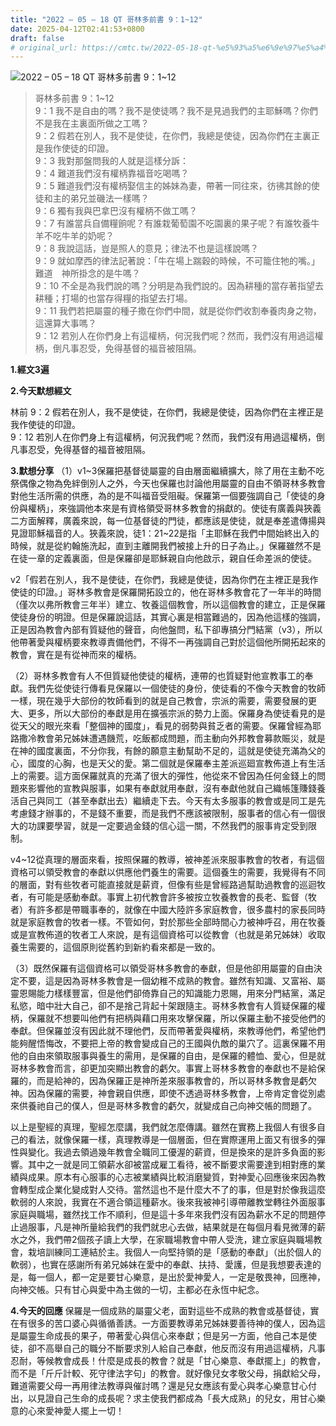```yaml
---
title: "2022 – 05 – 18 QT 哥林多前書 9：1~12"
date: 2025-04-12T02:41:53+0800
draft: false
# original_url: https://cmtc.tw/2022-05-18-qt-%e5%93%a5%e6%9e%97%e5%a4%9a%e5%89%8d%e6%9b%b8-9%ef%bc%9a112
---
```


![2022 – 05 – 18 QT 哥林多前書 9：1\~12](/images/qt.jpg  "2022 – 05 – 18 QT 哥林多前書 9：1\~12")

> 哥林多前書 9：1\~12  
> 9：1 我不是自由的嗎？我不是使徒嗎？我不是見過我們的主耶穌嗎？你們不是我在主裏面所做之工嗎？  
> 9：2 假若在別人，我不是使徒，在你們，我總是使徒，因為你們在主裏正是我作使徒的印證。  
> 9：3 我對那盤問我的人就是這樣分訴：  
> 9：4 難道我們沒有權柄靠福音吃喝嗎？  
> 9：5 難道我們沒有權柄娶信主的姊妹為妻，帶著一同往來，彷彿其餘的使徒和主的弟兄並磯法一樣嗎？  
> 9：6 獨有我與巴拿巴沒有權柄不做工嗎？  
> 9：7 有誰當兵自備糧餉呢？有誰栽葡萄園不吃園裏的果子呢？有誰牧養牛羊不吃牛羊的奶呢？  
> 9：8 我說這話，豈是照人的意見；律法不也是這樣說嗎？  
> 9：9 就如摩西的律法記著說：「牛在場上踹穀的時候，不可籠住牠的嘴。」難道　神所掛念的是牛嗎？  
> 9：10 不全是為我們說的嗎？分明是為我們說的。因為耕種的當存著指望去耕種；打場的也當存得糧的指望去打場。  
> 9：11 我們若把屬靈的種子撒在你們中間，就是從你們收割奉養肉身之物，這還算大事嗎？  
> 9：12 若別人在你們身上有這權柄，何況我們呢？然而，我們沒有用過這權柄，倒凡事忍受，免得基督的福音被阻隔。

**1.經文3遍**

**2.今天默想經文**
  
林前 9：2 假若在別人，我不是使徒，在你們，我總是使徒，因為你們在主裡正是我作使徒的印證。  
9：12 若別人在你們身上有這權柄，何況我們呢？然而，我們沒有用過這權柄，倒凡事忍受，免得基督的福音被阻隔。

**3.默想分享**
（1）v1\~3保羅把基督徒屬靈的自由層面繼續擴大，除了用在主動不吃祭偶像之物為免絆倒別人之外，今天也保羅也討論他用屬靈的自由不領哥林多教會對他生活所需的供應，為的是不叫福音受阻礙。保羅第一個要強調自己「使徒的身份與權柄」，來強調他本來是有資格領受哥林多教會的捐獻的。使徒有廣義與狹義二方面解釋，廣義來說，每一位基督徒的門徒，都應該是使徒，就是奉差遣傳揚與見證耶穌福音的人。狹義來說，徒1：21\~22是指「主耶穌在我們中間始終出入的時候，就是從約翰施洗起，直到主離開我們被接上升的日子為止。」保羅雖然不是在徒一章的定義裏面，但是保羅卻是耶穌親自向他啟示，親自任命差派的使徒。

v2「假若在別人，我不是使徒，在你們，我總是使徒，因為你們在主裡正是我作使徒的印證。」哥林多教會是保羅開拓設立的，他在哥林多教會花了一年半的時間（僅次以弗所教會三年半）建立、牧養這個教會，所以這個教會的建立，正是保羅使徒身份的明證。但是保羅說這話，其實心裏是相當難過的，因為他這樣的強調，正是因為教會內部有質疑他的聲音，向他盤問，私下卻專搞分門結黨（v3），所以他帶著愛與權柄要來教導責備他們，不得不一再強調自己對於這個他所開拓起來的教會，實在是有從神而來的權柄。

（2）哥林多教會有人不但質疑他使徒的權柄，連帶的也質疑對他宣教事工的奉獻。我們先從使徒行傳看見保羅以一個使徒的身份，使徒看的不像今天教會的牧師一樣，現在幾乎大部份的牧師看到的就是自己教會，宗派的需要，需要發展的更大、更多，所以大部份的奉獻是用在擴張宗派的勢力上面。保羅身為使徒看見的是從天父的眼光來看「整個神的國度」，看見的弱勢與貧乏者的需要。保羅曾經為耶路撒冷教會弟兄姊妹遭遇饑荒，吃飯都成問題，而主動向外邦教會募款賑災，就是在神的國度裏面，不分你我，有餘的願意主動幫助不足的，這就是使徒充滿為父的心，國度的心胸，也是天父的愛。第二個就是保羅奉主差派巡廻宣教佈道上有生活上的需要。這方面保羅就真的充滿了很大的彈性，他從來不曾因為任何金錢上的問題來影響他的宣教與服事，如果有奉獻就用奉獻，沒有奉獻他就自己織帳篷賺錢養活自己與同工（甚至奉獻出去）繼續走下去。今天有太多服事的教會或是同工是先考慮錢才辦事的，不是錢不重要，而是我們不應該被限制，服事者的信心有一個很大的功課要學習，就是一定要過金錢的信心這一關，不然我們的服事肯定受到限制。

v4\~12從真理的層面來看，按照保羅的教導，被神差派來服事教會的牧者，有這個資格可以領受教會的奉獻以供應他們養生的需要。這個養生的需要，我覺得有不同的層面，對有些牧者可能直接就是薪資，但像有些是曾經路過幫助過教會的巡迴牧者，有可能是感動奉獻。事實上初代教會許多被按立牧養教會的長老、監督（牧者）有許多都是帶職事奉的，就像在中國大陸許多家庭教會，很多農村的家長同時就是家庭教會的牧者一樣。不管如何，對於那些全部時間心力被神呼召，用在牧養或是宣教佈道的牧者工人來說，是有這個資格可以從教會（也就是弟兄姊妹）收取養生需要的，這個原則從舊約到新約看來都是一致的。

（3）既然保羅有這個資格可以領受哥林多教會的奉獻，但是他卻用屬靈的自由決定不要，這是因為哥林多教會是一個幼稚不成熟的教會。雖然有知識、又富裕、屬靈恩賜能力樣樣豐富，但是他們卻倚靠自己的知識能力恩賜，用來分門結黨，滿足私慾，暗中壯大自己，卻不是捨己背起十架跟隨主。哥林多教會有人質疑保羅的權柄，保羅就不想要叫他們有把柄與藉口用來攻擊保羅，所以保羅主動不接受他們的奉獻。但保羅並沒有因此就不理他們，反而帶著愛與權柄，來教導他們，希望他們能夠醒悟悔改，不要把上帝的教會變成自己的王國與仇敵的巢穴了。這裏保羅不用他的自由來領取服事與養生的需用，是保羅的自由，是保羅的體恤、愛心，但是就哥林多教會而言，卻更加突顯出教會的虧欠。事實上哥林多教會的奉獻也不是給保羅的，而是給神的，因為保羅正是神所差來服事教會的，所以哥林多教會是虧欠神。因為保羅的需要，神會親自供應，即使不透過哥林多教會，上帝肯定會從別處來供養祂自己的僕人，但是哥林多教會的虧欠，就變成自己向神交帳的問題了。

以上是聖經的真理，聖經怎麼講，我們就怎麼傳講。雖然在實務上我個人有很多自己的看法，就像保羅一樣，真理教導是一個層面，但在實際運用上面又有很多的彈性與變化。我過去領過幾年教會全職同工優渥的薪資，但是換來的是許多負面的影響。其中之一就是同工領薪水卻被當成雇工看待，被不斷要求需要達到相對應的業績與成果。原本有心服事的心志被業績與比較消磨變質，對神愛心回應後來因為教會轉型成企業化變成對人交待。當然這也不是什麼大不了的事，但是對於像我這麼軟弱的人來說，我實在不適合領這種薪水。後來我被神引導帶離教堂轉往外面服事家庭與職場，雖然找工作不順利，但是這十多年來我們沒有因為薪水不足的問題停止過服事，凡是神所量給我們的我們就忠心去做，結果就是在每個月看見微薄的薪水之外，我們帶2個孩子讀上大學，在家職場教會中帶人受洗，建立家庭與職場教會，栽培訓練同工連結於主。我個人一向堅持領的是「感動的奉獻」（出於個人的軟弱），也實在感謝所有弟兄姊妹在愛中的奉獻、扶持、愛護，但是我想要表達的是，每一個人，都一定是要甘心樂意，是出於愛神愛人，一定是敬畏神，回應神，向神交帳。只有甘心與愛中為主做的一切，主都必在永恆中紀念。

**4.今天的回應**
保羅是一個成熟的屬靈父老，面對這些不成熟的教會或基督徒，實在有很多的苦口婆心與循循善誘。一方面要教導弟兄姊妹要善待神的僕人，因為這是屬靈生命成長的果子，帶著愛心與信心來奉獻；但是另一方面，他自己本是使徒，卻不高舉自己的職分不斷要求別人給自己奉獻，他反而沒有用過這權柄，凡事忍耐，等候教會成長！什麼是成長的教會？就是「甘心樂意、奉獻擺上」的教會，而不是「斤斤計較、死守律法字句」的教會。就好像兒女孝敬父母，捐獻給父母，難道需要父母一再用律法教導與催討嗎？還是兒女應該有愛心與孝心樂意甘心付出，以見證自己生命的成長呢？求主使我們都成為「長大成熟」的兒女，用甘心樂意的心來愛神愛人擺上一切！
